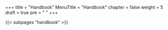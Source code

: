 +++
title = "Handbook"
MenuTitle = "Handbook"
chapter = false
weight = 5
draft = true
pre = "<i class='fa fa-book'></i>	"
+++

{{< subpages "handbook" >}}
